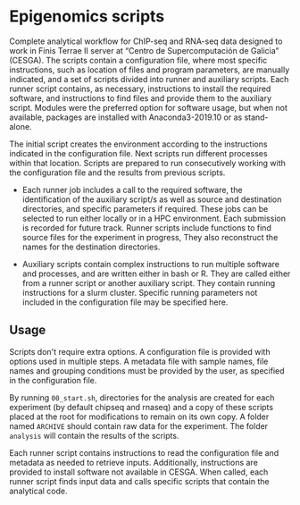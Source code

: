# Epigenomics scripts

Complete analytical workflow for ChIP-seq and RNA-seq data designed to work in Finis Terrae II server  at “Centro de Supercomputación de Galicia” (CESGA). The scripts contain a configuration file, where most specific instructions, such as location of files and program parameters, are manually indicated, and a set of scripts divided into runner and auxiliary scripts. Each runner script contains, as necessary, instructions to install the required software, and instructions to find files and provide them to the auxiliary script. Modules were the preferred option for software usage, but when not available, packages are installed with Anaconda3-2019.10 or as stand-alone.

The initial script creates the environment according to the instructions indicated in the configuration file. Next scripts run different processes within that location. Scripts are prepared to run consecutively working with the configuration file and the results from previous scripts.
* 	Each runner job includes a call to the required software, the identification of the auxiliary script/s as well as source and destination directories, and specific parameters if required. These jobs can be selected to run either locally or in a HPC environment. Each submission is recorded for future track. Runner scripts include functions to find source files for the experiment in progress, They also reconstruct the names for the destination directories.

* Auxiliary scripts contain complex instructions to run multiple software and processes, and are written either in bash or R. They are called either from a runner script or another auxiliary script. They contain running instructions for a slurm cluster. Specific running parameters not included in the configuration file may be specified here. 

## Usage
Scripts don't require extra options. A configuration file is provided with options used in multiple steps. A metadata file with sample names, file names and grouping conditions must be provided by the user, as specified in the configuration file.

By running `00_start.sh`, directories for the analysis are created for each experiment (by default chipseq and rnaseq) and a copy of these scripts placed at the root for modifications to remain on its own copy. A folder named `ARCHIVE` should contain raw data for the experiment. The folder `analysis` will contain the results of the scripts.

Each runner script contains instructions to read the configuration file and metadata as needed to retrieve inputs. Additionally, instructions are provided to install software not available in CESGA. When called, each runner script finds input data and calls specific scripts that contain the analytical code.
